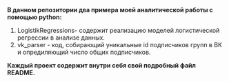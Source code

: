 
**В данном репозитории два примера моей аналитической работы с помощью python:**
1. LogistikRegressions- содержит реализацию моделей логистической регрессии в анализе данных. 
2. vk_parser - код, собирающий уникальные id подписчиков групп в ВК и опредиляющий число общих подписчиков. 

  **Каждый проект содержит внутри себя свой подробный файл README.**
